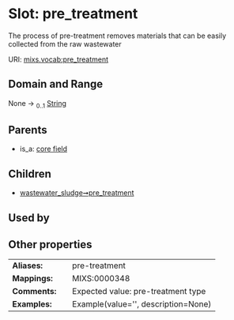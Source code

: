 
# Slot: pre_treatment


The process of pre-treatment removes materials that can be easily collected from the raw wastewater

URI: [mixs.vocab:pre_treatment](https://w3id.org/mixs/vocab/pre_treatment)


## Domain and Range

None &#8594;  <sub>0..1</sub> [String](types/String.md)

## Parents

 *  is_a: [core field](core_field.md)

## Children

 *  [wastewater_sludge➞pre_treatment](wastewater_sludge_pre_treatment.md)

## Used by


## Other properties

|  |  |  |
| --- | --- | --- |
| **Aliases:** | | pre-treatment |
| **Mappings:** | | MIXS:0000348 |
| **Comments:** | | Expected value: pre-treatment type |
| **Examples:** | | Example(value='', description=None) |

